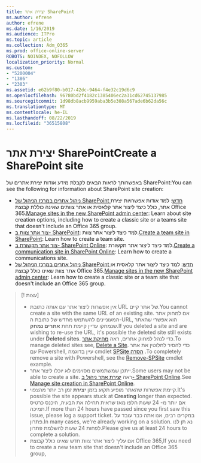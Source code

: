 ```yaml
---
title: יצירת אתר SharePoint
ms.author: efrene
author: efrene
ms.date: 1/16/2019
ms.audience: ITPro
ms.topic: article
ms.collection: Adm_O365
ms.prod: office-online-server
ROBOTS: NOINDEX, NOFOLLOW
localization_priority: Normal
ms.custom:
- "5200004"
- "1386"
- "2303"
ms.assetid: e62b9f80-b017-42dc-9464-f4e32c19d6c9
ms.openlocfilehash: 96780bd2f4182c1385406ec2a31cd62745137985
ms.sourcegitcommit: 1d98db8acb9959aba3b5e308a567ade6b62da56c
ms.translationtype: MT
ms.contentlocale: he-IL
ms.lasthandoff: 08/22/2019
ms.locfileid: "36515808"
---
```

# <a name="create-a-sharepoint-site"></a><span data-ttu-id="292c5-102">יצירת אתר SharePoint</span><span class="sxs-lookup"><span data-stu-id="292c5-102">Create a SharePoint site</span></span>

<span data-ttu-id="292c5-103">באפשרותך לראות הבאים לקבלת מידע אודות יצירת אתרים של SharePoint:</span><span class="sxs-lookup"><span data-stu-id="292c5-103">You can see the following for information about SharePoint site creation:</span></span>
- <span data-ttu-id="292c5-104">[ניהול אתרים במרכז הניהול של SharePoint חדש](https://docs.microsoft.com/sharepoint/manage-site-creation): למד אודות אפשרויות יצירת אתר, כולל כיצד ליצור אתר קלאסית או אתר צוותים שאינה כוללת קבוצת Office 365.</span><span class="sxs-lookup"><span data-stu-id="292c5-104">[Manage sites in the new SharePoint admin center](https://docs.microsoft.com/sharepoint/manage-site-creation): Learn about site creation options, including how to create a classic site or a teams site that doesn't include an Office 365 group.</span></span>
- <span data-ttu-id="292c5-105">[צור אתר צוות ב- SharePoint](https://support.office.com/article/create-a-team-site-in-sharepoint-ef10c1e7-15f3-42a3-98aa-b5972711777d?ui=en-US&amp;rs=en-US&amp;ad=US): למד כיצד ליצור אתר צוות.</span><span class="sxs-lookup"><span data-stu-id="292c5-105">[Create a team site in SharePoint](https://support.office.com/article/create-a-team-site-in-sharepoint-ef10c1e7-15f3-42a3-98aa-b5972711777d?ui=en-US&amp;rs=en-US&amp;ad=US): Learn how to create a team site.</span></span>
- <span data-ttu-id="292c5-106">[צור אתר תקשורת ב- SharePoint Online](https://support.office.com/article/7fb44b20-a72f-4d2c-9173-fc8f59ba50eb): למד כיצד ליצור אתר תקשורת.</span><span class="sxs-lookup"><span data-stu-id="292c5-106">[Create a communication site in SharePoint Online](https://support.office.com/article/7fb44b20-a72f-4d2c-9173-fc8f59ba50eb): Learn how to create a communications site.</span></span>
- <span data-ttu-id="292c5-107">[ניהול אתרים במרכז הניהול של SharePoint חדש](https://docs.microsoft.com/sharepoint/manage-sites-in-new-admin-center#create-a-site): למד כיצד ליצור אתר קלאסית או אתר צוות שאינו כולל קבוצת Office 365.</span><span class="sxs-lookup"><span data-stu-id="292c5-107">[Manage sites in the new SharePoint admin center](https://docs.microsoft.com/sharepoint/manage-sites-in-new-admin-center#create-a-site):  Learn how to create a classic site or a team site that doesn't include an Office 365 group.</span></span>


  
> [! עצות]
> - <span data-ttu-id="292c5-109">אין אפשרות ליצור אתר עם אותה כתובת URL של אתר קיים.</span><span class="sxs-lookup"><span data-stu-id="292c5-109">You cannot create a site with the same URL of an existing site.</span></span> <span data-ttu-id="292c5-110">אם למחוק אתר המעוניינים להשתמש מחדש של כתובת ה-URL, הוא אפשרי שהאתר שנמחקו עדיין קיימת תחת **אתרים נמחק**.</span><span class="sxs-lookup"><span data-stu-id="292c5-110">If you deleted a site and are wishing to re-use the URL, it's possible the deleted site still exists under **Deleted sites**.</span></span> <span data-ttu-id="292c5-111">כדי לנהל למחוק אתרים, ראה [מחיקת אתר](https://docs.microsoft.com/sharepoint/manage-sites-in-new-admin-center#delete-a-site).</span><span class="sxs-lookup"><span data-stu-id="292c5-111">To manage deleted sites see, [Delete a Site](https://docs.microsoft.com/sharepoint/manage-sites-in-new-admin-center#delete-a-site).</span></span> <span data-ttu-id="292c5-112">כדי להסיר לחלוטין את אתר עם Powershell, עיין בדוגמה cmdlet [SPSite הסרה](https://docs.microsoft.com/sharepoint/manage-sites-in-new-admin-center#delete-a-site) .</span><span class="sxs-lookup"><span data-stu-id="292c5-112">To completely remove a site with Powershell, see the [Remove-SPSite](https://docs.microsoft.com/sharepoint/manage-sites-in-new-admin-center#delete-a-site) cmdlet example.</span></span>
> - <span data-ttu-id="292c5-113">ייתכן שמשתמשים מסוימים לא יוכלו ליצור אתר.</span><span class="sxs-lookup"><span data-stu-id="292c5-113">Some users may not be able to create a site.</span></span> <span data-ttu-id="292c5-114">ראה [יצירת אתר ניהול ב- SharePoint Online](https://docs.microsoft.com/sharepoint/manage-site-creation).</span><span class="sxs-lookup"><span data-stu-id="292c5-114">See [Manage site creation in SharePoint Online](https://docs.microsoft.com/sharepoint/manage-site-creation).</span></span>
> - <span data-ttu-id="292c5-115">קיימת אפשרות שהאתר מופיע תקוע בזמן **יצירת** זמן רב יותר מהצפוי.</span><span class="sxs-lookup"><span data-stu-id="292c5-115">It's possible the site appears stuck at **Creating** longer than expected.</span></span> <span data-ttu-id="292c5-116">אם יותר מ- 24 שעות חלפו מאז שראית תחילה את הבעיה, היכנס כרטיס תמיכה.</span><span class="sxs-lookup"><span data-stu-id="292c5-116">If more than 24 hours have passed since you first saw this issue, please log a support ticket.</span></span> <span data-ttu-id="292c5-117">במקרים רבים, אנו אתה כבר עובד על פתרון.</span><span class="sxs-lookup"><span data-stu-id="292c5-117">In many cases, we're already working on a solution.</span></span> <span data-ttu-id="292c5-118">נא תן לנו לפחות 24 שעות להשלמת פתרון.</span><span class="sxs-lookup"><span data-stu-id="292c5-118">Please give us at least 24 hours to complete a solution.</span></span>
> - <span data-ttu-id="292c5-119">אם עליך ליצור אתר צוות חדש שאינו כולל קבוצת Office 365,</span><span class="sxs-lookup"><span data-stu-id="292c5-119">If you need to create a new team site that doesn't include an Office 365 group,</span></span> 


